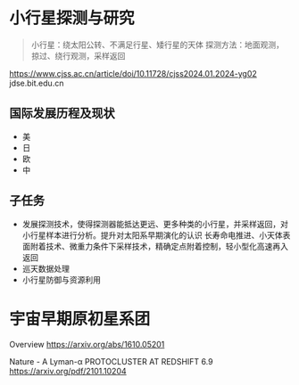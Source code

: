 # 小行星探测与研究

> 小行星：绕太阳公转、不满足行星、矮行星的天体
> 探测方法：地面观测，掠过、绕行观测，采样返回

https://www.cjss.ac.cn/article/doi/10.11728/cjss2024.01.2024-yg02
jdse.bit.edu.cn 

## 国际发展历程及现状

- 美
- 日
- 欧
- 中

## 子任务

- 发展探测技术，使得探测器能抵达更远、更多种类的小行星，并采样返回，对小行星样本进行分析。提升对太阳系早期演化的认识
    长寿命电推进、小天体表面附着技术、微重力条件下采样技术，精确定点附着控制，轻小型化高速再入返回
- 巡天数据处理
- 小行星防御与资源利用

# 宇宙早期原初星系团

Overview
https://arxiv.org/abs/1610.05201

Nature - A Lyman-α PROTOCLUSTER AT REDSHIFT 6.9
https://arxiv.org/pdf/2101.10204